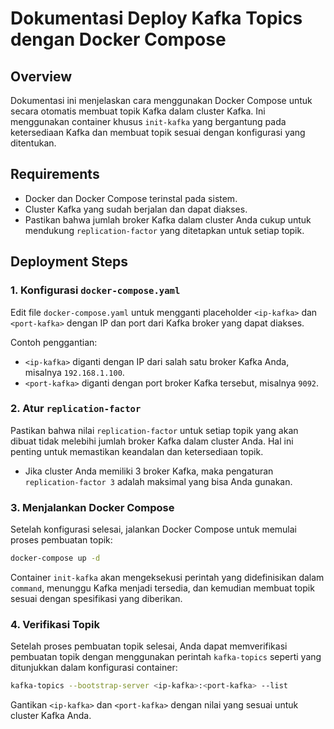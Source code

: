 # Dokumentasi Deploy Kafka Topics dengan Docker Compose

## Overview

Dokumentasi ini menjelaskan cara menggunakan Docker Compose untuk secara otomatis membuat topik Kafka dalam cluster Kafka. Ini menggunakan container khusus `init-kafka` yang bergantung pada ketersediaan Kafka dan membuat topik sesuai dengan konfigurasi yang ditentukan.

## Requirements

- Docker dan Docker Compose terinstal pada sistem.
- Cluster Kafka yang sudah berjalan dan dapat diakses.
- Pastikan bahwa jumlah broker Kafka dalam cluster Anda cukup untuk mendukung `replication-factor` yang ditetapkan untuk setiap topik.

## Deployment Steps

### 1. Konfigurasi `docker-compose.yaml`

Edit file `docker-compose.yaml` untuk mengganti placeholder `<ip-kafka>` dan `<port-kafka>` dengan IP dan port dari Kafka broker yang dapat diakses.

Contoh penggantian:

- `<ip-kafka>` diganti dengan IP dari salah satu broker Kafka Anda, misalnya `192.168.1.100`.
- `<port-kafka>` diganti dengan port broker Kafka tersebut, misalnya `9092`.

### 2. Atur `replication-factor`

Pastikan bahwa nilai `replication-factor` untuk setiap topik yang akan dibuat tidak melebihi jumlah broker Kafka dalam cluster Anda. Hal ini penting untuk memastikan keandalan dan ketersediaan topik.

- Jika cluster Anda memiliki 3 broker Kafka, maka pengaturan `replication-factor 3` adalah maksimal yang bisa Anda gunakan.

### 3. Menjalankan Docker Compose

Setelah konfigurasi selesai, jalankan Docker Compose untuk memulai proses pembuatan topik:

```sh
docker-compose up -d
```

Container `init-kafka` akan mengeksekusi perintah yang didefinisikan dalam `command`, menunggu Kafka menjadi tersedia, dan kemudian membuat topik sesuai dengan spesifikasi yang diberikan.

### 4. Verifikasi Topik

Setelah proses pembuatan topik selesai, Anda dapat memverifikasi pembuatan topik dengan menggunakan perintah `kafka-topics` seperti yang ditunjukkan dalam konfigurasi container:

```sh
kafka-topics --bootstrap-server <ip-kafka>:<port-kafka> --list
```

Gantikan `<ip-kafka>` dan `<port-kafka>` dengan nilai yang sesuai untuk cluster Kafka Anda.
